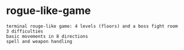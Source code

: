 # rogue-like-game
    terminal rouge-like game: 4 levels (floors) and a boss fight room
    3 difficulties
    basic movements in 8 directions
    spell and weapon handling 
